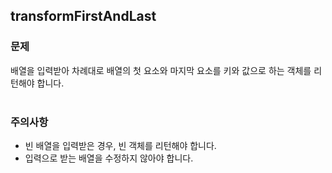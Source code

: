 ## transformFirstAndLast

### 문제<br>
배열을 입력받아 차례대로 배열의 첫 요소와 마지막 요소를 키와 값으로 하는 객체를 리턴해야 합니다.<br>
<br>
### 주의사항<br>
- 빈 배열을 입력받은 경우, 빈 객체를 리턴해야 합니다.<br>
- 입력으로 받는 배열을 수정하지 않아야 합니다.<br>
<br>
